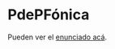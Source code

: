 # PdePFónica

Pueden ver el [enunciado acá](https://docs.google.com/document/d/1nDEOZkiv6cdO6ce0CZOctchU10wWjlcLQQF0zXmt_48/edit#).